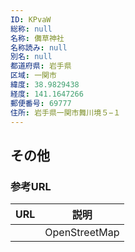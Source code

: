 ```yaml
---
ID: KPvaW
総称: null
名称: 儛草神社
名称読み: null
別名: null
都道府県: 岩手県
区域: 一関市
緯度: 38.9829438
経度: 141.1647266
郵便番号: 69777
住所: 岩手県一関市舞川境５−１
---
```


## その他

### 参考URL

| URL | 説明          |
| --- | ------------- |
|     | OpenStreetMap |
